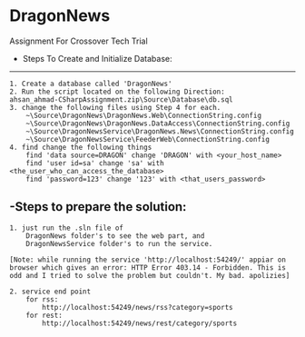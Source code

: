 # DragonNews
Assignment For Crossover Tech Trial

- Steps To Create and Initialize Database:
-------------------------------------------

    1. Create a database called 'DragonNews'
    2. Run the script located on the following Direction:
    ahsan_ahmad-CSharpAssignment.zip\Source\Database\db.sql
    3. change the following files using Step 4 for each.
        ~\Source\DragonNews\DragonNews.Web\ConnectionString.config
        ~\Source\DragonNews\DragonNews.DataAccess\ConnectionString.config
        ~\Source\DragonNewsService\DragonNews.News\ConnectionString.config
        ~\Source\DragonNewsService\FeederWeb\ConnectionString.config
    4. find change the following things
        find 'data source=DRAGON' change 'DRAGON' with <your_host_name>
        find 'user id=sa' change 'sa' with <the_user_who_can_access_the_database>
        find 'password=123' change '123' with <that_users_password>


-Steps to prepare the solution:
--------------------------------
    1. just run the .sln file of 
        DragonNews folder's to see the web part, and
        DragonNewsService folder's to run the service.
    
    [Note: while running the service 'http://localhost:54249/' appiar on browser which gives an error: HTTP Error 403.14 - Forbidden. This is odd and I tried to solve the problem but couldn't. My bad. apolizies]
    
    2. service end point 
        for rss:
            http://localhost:54249/news/rss?category=sports
        for rest:
            http://localhost:54249/news/rest/category/sports
        
    



